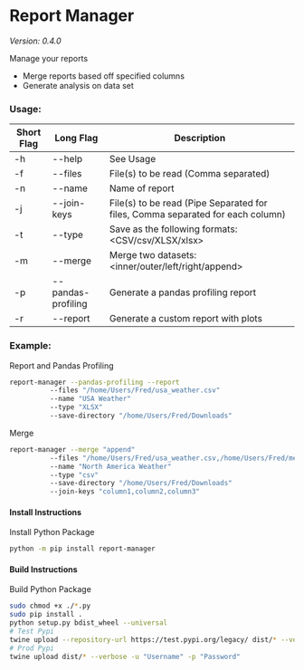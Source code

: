# Report Manager
*Version: 0.4.0*

Manage your reports
- Merge reports based off specified columns
- Generate analysis on data set

### Usage:
| Short Flag | Long Flag | Description                                         |
|------------| ------|-----------------------------------------------------|
| -h         | --help | See Usage                                           |
| -f         | --files | File(s) to be read (Comma separated)     |
| -n         | --name | Name of report                                      |
| -j         | --join-keys  | File(s) to be read (Pipe Separated for files, Comma separated for each column)     |
| -t         | --type | Save as the following formats: <CSV/csv/XLSX/xlsx>  |
| -m         | --merge | Merge two datasets: <inner/outer/left/right/append> |
| -p         | --pandas-profiling | Generate a pandas profiling report                  |
| -r         | --report | Generate a custom report with plots                 |


### Example:

Report and Pandas Profiling
```bash
report-manager --pandas-profiling --report
          --files "/home/Users/Fred/usa_weather.csv" 
          --name "USA Weather" 
          --type "XLSX" 
          --save-directory "/home/Users/Fred/Downloads"
```

Merge
```bash
report-manager --merge "append"
          --files "/home/Users/Fred/usa_weather.csv,/home/Users/Fred/mexico_weather.csv" 
          --name "North America Weather" 
          --type "csv" 
          --save-directory "/home/Users/Fred/Downloads" 
          --join-keys "column1,column2,column3"
```

#### Install Instructions
Install Python Package

```bash
python -m pip install report-manager
```

#### Build Instructions
Build Python Package

```bash
sudo chmod +x ./*.py
sudo pip install .
python setup.py bdist_wheel --universal
# Test Pypi
twine upload --repository-url https://test.pypi.org/legacy/ dist/* --verbose -u "Username" -p "Password"
# Prod Pypi
twine upload dist/* --verbose -u "Username" -p "Password"
```
